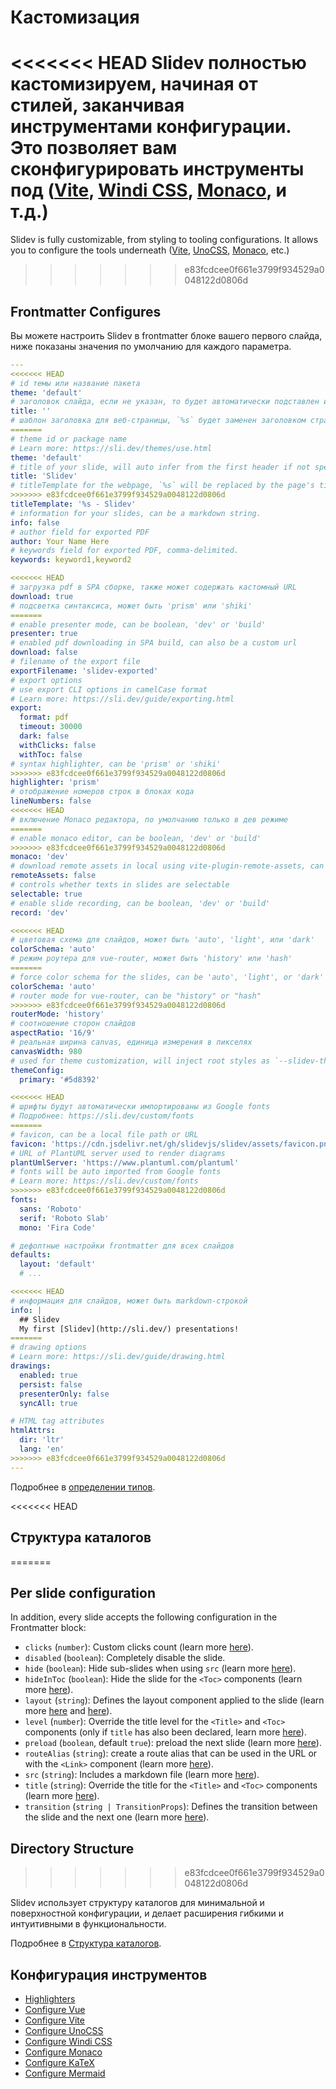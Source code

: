 # Кастомизация

<<<<<<< HEAD
Slidev полностью кастомизируем, начиная от стилей, заканчивая инструментами конфигурации. Это позволяет вам сконфигурировать инструменты под ([Vite](/custom/config-vite), [Windi CSS](/custom/config-windicss), [Monaco](/custom/config-monaco), и т.д.)
=======
Slidev is fully customizable, from styling to tooling configurations. It allows you to configure the tools underneath ([Vite](/custom/config-vite), [UnoCSS](/custom/config-unocss), [Monaco](/custom/config-monaco), etc.)
>>>>>>> e83fcdcee0f661e3799f934529a0048122d0806d

## Frontmatter Configures

Вы можете настроить Slidev в frontmatter блоке вашего первого слайда, ниже показаны значения по умолчанию для каждого параметра.

```yaml
---
<<<<<<< HEAD
# id темы или название пакета
theme: 'default'
# заголовок слайда, если не указан, то будет автоматически подставлен из первого найденного заголовка
title: ''
# шаблон заголовка для веб-страницы, `%s` будет заменен заголовком страницы
=======
# theme id or package name
# Learn more: https://sli.dev/themes/use.html
theme: 'default'
# title of your slide, will auto infer from the first header if not specified
title: 'Slidev'
# titleTemplate for the webpage, `%s` will be replaced by the page's title
>>>>>>> e83fcdcee0f661e3799f934529a0048122d0806d
titleTemplate: '%s - Slidev'
# information for your slides, can be a markdown string.
info: false
# author field for exported PDF
author: Your Name Here
# keywords field for exported PDF, comma-delimited.
keywords: keyword1,keyword2

<<<<<<< HEAD
# загрузка pdf в SPA сборке, также может содержать кастомный URL
download: true
# подсветка синтаксиса, может быть 'prism' или 'shiki'
=======
# enable presenter mode, can be boolean, 'dev' or 'build'
presenter: true
# enabled pdf downloading in SPA build, can also be a custom url
download: false
# filename of the export file
exportFilename: 'slidev-exported'
# export options
# use export CLI options in camelCase format
# Learn more: https://sli.dev/guide/exporting.html
export:
  format: pdf
  timeout: 30000
  dark: false
  withClicks: false
  withToc: false
# syntax highlighter, can be 'prism' or 'shiki'
>>>>>>> e83fcdcee0f661e3799f934529a0048122d0806d
highlighter: 'prism'
# отображение номеров строк в блоках кода
lineNumbers: false
<<<<<<< HEAD
# включение Monaco редактора, по умолчанию только в дев режиме
=======
# enable monaco editor, can be boolean, 'dev' or 'build'
>>>>>>> e83fcdcee0f661e3799f934529a0048122d0806d
monaco: 'dev'
# download remote assets in local using vite-plugin-remote-assets, can be boolean, 'dev' or 'build'
remoteAssets: false
# controls whether texts in slides are selectable
selectable: true
# enable slide recording, can be boolean, 'dev' or 'build'
record: 'dev'

<<<<<<< HEAD
# цветовая схема для слайдов, может быть 'auto', 'light', или 'dark'
colorSchema: 'auto'
# режим роутера для vue-router, может быть 'history' или 'hash'
=======
# force color schema for the slides, can be 'auto', 'light', or 'dark'
colorSchema: 'auto'
# router mode for vue-router, can be "history" or "hash"
>>>>>>> e83fcdcee0f661e3799f934529a0048122d0806d
routerMode: 'history'
# соотношение сторон слайдов
aspectRatio: '16/9'
# реальная ширина canvas, единица измерения в пикселях
canvasWidth: 980
# used for theme customization, will inject root styles as `--slidev-theme-x` for attribute `x`
themeConfig:
  primary: '#5d8392'

<<<<<<< HEAD
# шрифты будут автоматически импортированы из Google fonts
# Подробнее: https://sli.dev/custom/fonts
=======
# favicon, can be a local file path or URL
favicon: 'https://cdn.jsdelivr.net/gh/slidevjs/slidev/assets/favicon.png'
# URL of PlantUML server used to render diagrams
plantUmlServer: 'https://www.plantuml.com/plantuml'
# fonts will be auto imported from Google fonts
# Learn more: https://sli.dev/custom/fonts
>>>>>>> e83fcdcee0f661e3799f934529a0048122d0806d
fonts:
  sans: 'Roboto'
  serif: 'Roboto Slab'
  mono: 'Fira Code'

# дефолтные настройки frontmatter для всех слайдов
defaults:
  layout: 'default'
  # ...

<<<<<<< HEAD
# информация для слайдов, может быть markdown-строкой
info: |
  ## Slidev
  My first [Slidev](http://sli.dev/) presentations!
=======
# drawing options
# Learn more: https://sli.dev/guide/drawing.html
drawings:
  enabled: true
  persist: false
  presenterOnly: false
  syncAll: true

# HTML tag attributes
htmlAttrs:
  dir: 'ltr'
  lang: 'en'
>>>>>>> e83fcdcee0f661e3799f934529a0048122d0806d
---
```

Подробнее в [определении типов](https://github.com/slidevjs/slidev/blob/main/packages/types/src/types.ts#L29).

<<<<<<< HEAD
## Структура каталогов
=======
## Per slide configuration

In addition, every slide accepts the following configuration in the Frontmatter block:

* `clicks` (`number`): Custom clicks count (learn more [here](/guide/animations.html#custom-clicks-count)).
* `disabled` (`boolean`): Completely disable the slide.
* `hide` (`boolean`): Hide sub-slides when using `src` (learn more [here](/guide/syntax.html#multiple-entries)).
* `hideInToc` (`boolean`): Hide the slide for the `<Toc>` components (learn more [here](/builtin/components.html#toc)).
* `layout` (`string`): Defines the layout component applied to the slide (learn more [here](/guide/syntax.html#front-matter-layouts) and [here](/builtin/layouts.html)).
* `level` (`number`): Override the title level for the `<Title>` and `<Toc>` components (only if `title` has also been declared, learn more [here](/builtin/components.html#titles)).
* `preload` (`boolean`, default `true`): preload the next slide (learn more [here](/guide/animations.html#motion)).
* `routeAlias` (`string`): create a route alias that can be used in the URL or with the `<Link>` component (learn more [here](/builtin/components.html#link)).
* `src` (`string`): Includes a markdown file (learn more [here](/guide/syntax.html#multiple-entries)).
* `title` (`string`): Override the title for the `<Title>` and `<Toc>` components (learn more [here](/builtin/components.html#titles)).
* `transition` (`string | TransitionProps`): Defines the transition between the slide and the next one (learn more [here](/guide/animations.html#slide-transitions)).

## Directory Structure
>>>>>>> e83fcdcee0f661e3799f934529a0048122d0806d

Slidev использует структуру каталогов для минимальной и поверхностной конфигурации, и делает расширения гибкими и интуитивными в функциональности.

Подробнее в [Структура каталогов](/custom/directory-structure).

## Конфигурация инструментов

- [Highlighters](/custom/highlighters)
- [Configure Vue](/custom/config-vue)
- [Configure Vite](/custom/config-vite)
- [Configure UnoCSS](/custom/config-unocss)
- [Configure Windi CSS](/custom/config-windicss)
- [Configure Monaco](/custom/config-monaco)
- [Configure KaTeX](/custom/config-katex)
- [Configure Mermaid](/custom/config-mermaid)
